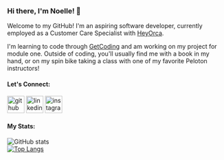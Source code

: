 ### Hi there, I'm Noelle! 👋
Welcome to my GitHub! I'm an aspiring software developer, currently employed as a Customer Care Specialist with [HeyOrca](https://www.heyorca.com).

I'm learning to code through [GetCoding](https://www.getcoding.ca) and am working on my project for module one. Outside of coding, you'll usually find me with a book in my hand, or on my spin bike taking a class with one of my favorite Peloton instructors!

#### Let's Connect:

[<img src='https://cdn.jsdelivr.net/npm/simple-icons@3.0.1/icons/github.svg' alt='github' height='40'>](https://github.com/thefirstnoellle)  [<img src='https://cdn.jsdelivr.net/npm/simple-icons@3.0.1/icons/linkedin.svg' alt='linkedin' height='40'>](https://www.linkedin.com/in/noelle-simms/)  [<img src='https://cdn.jsdelivr.net/npm/simple-icons@3.0.1/icons/instagram.svg' alt='instagram' height='40'>](https://www.instagram.com/noellesbookshelf/)  

#### My Stats:

![GitHub stats](https://github-readme-stats.vercel.app/api?username=thefirstnoellle&show_icons=true)  
[![Top Langs](https://github-readme-stats.vercel.app/api/top-langs/?username=thefirstnoellle)](https://github.com/anuraghazra/github-readme-stats) 

<!--
**thefirstnoellle/thefirstnoellle** is a ✨ _special_ ✨ repository because its `README.md` (this file) appears on your GitHub profile.

